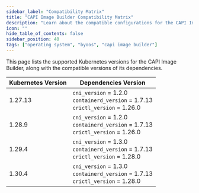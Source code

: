 ```yaml
---
sidebar_label: "Compatibility Matrix"
title: "CAPI Image Builder Compatibility Matrix"
description: "Learn about the compatible configurations for the CAPI Image Builder project."
icon: ""
hide_table_of_contents: false
sidebar_position: 40
tags: ["operating system", "byoos", "capi image builder"]
---
```


This page lists the supported Kubernetes versions for the CAPI Image Builder, along with the compatible versions of its
dependencies.

| Kubernetes Version | Dependencies Version                                                                        |
| ------------------ | ------------------------------------------------------------------------------------------- |
| 1.27.13            | `cni_version` = 1.2.0 <br /> `containerd_version` = 1.7.13 <br /> `crictl_version` = 1.26.0 |
| 1.28.9             | `cni_version` = 1.2.0 <br /> `containerd_version` = 1.7.13 <br /> `crictl_version` = 1.26.0 |
| 1.29.4             | `cni_version` = 1.3.0 <br /> `containerd_version` = 1.7.13 <br /> `crictl_version` = 1.28.0 |
| 1.30.4             | `cni_version` = 1.3.0 <br /> `containerd_version` = 1.7.13 <br /> `crictl_version` = 1.28.0 |
